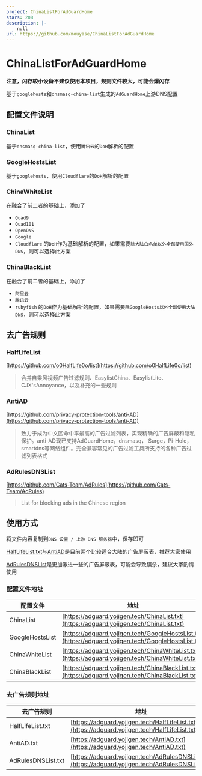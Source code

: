 ```yaml
---
project: ChinaListForAdGuardHome
stars: 208
description: |-
    null
url: https://github.com/mouyase/ChinaListForAdGuardHome
---
```


# ChinaListForAdGuardHome

**注意，闪存较小设备不建议使用本项目，规则文件较大，可能会爆闪存**

基于`googlehosts`和`dnsmasq-china-list`生成的`AdGuardHome`上游DNS配置

## 配置文件说明

### ChinaList

基于`dnsmasq-china-list`，使用`腾讯云`的`DoH`解析的配置

### GoogleHostsList

基于`googlehosts`，使用`Cloudflare`的`DoH`解析的配置

### ChinaWhiteList

在融合了前二者的基础上，添加了
 - `Quad9`
 - `Quad101`
 - `OpenDNS`
 - `Google`
 - `Cloudflare`
的`DoH`作为基础解析的配置，如果需要`除大陆白名单以外全部使用国外DNS`，则可以选择此方案

### ChinaBlackList

在融合了前二者的基础上，添加了
 - `阿里云`
 - `腾讯云`
 - `rubyfish`
的`DoH`作为基础解析的配置，如果需要`除GoogleHosts以外全部使用大陆DNS`，则可以选择此方案

## 去广告规则
### HalfLifeList
[https://github.com/o0HalfLife0o/list](https://github.com/o0HalfLife0o/list)
> 合并自乘风视频广告过滤规则、EasylistChina、EasylistLite、CJX'sAnnoyance，以及补充的一些规则

### AntiAD

[https://github.com/privacy-protection-tools/anti-AD](https://github.com/privacy-protection-tools/anti-AD)
> 致力于成为中文区命中率最高的广告过滤列表，实现精确的广告屏蔽和隐私保护。anti-AD现已支持AdGuardHome，dnsmasq， Surge，Pi-Hole，smartdns等网络组件。完全兼容常见的广告过滤工具所支持的各种广告过滤列表格式

### AdRulesDNSList
[https://github.com/Cats-Team/AdRules](https://github.com/Cats-Team/AdRules)

> List for blocking ads in the Chinese region


## 使用方式
将文件内容复制到`DNS 设置 / 上游 DNS 服务器`中，保存即可

[HalfLifeList.txt](#HalfLifeList)与[AntiAD](#AntiAD)是目前两个比较适合大陆的广告屏蔽表，推荐大家使用

[AdRulesDNSList](#AdRulesDNSList)是更加激进一些的广告屏蔽表，可能会导致误杀，建议大家酌情使用

### 配置文件地址

| 配置文件               | 地址                                                                                                   |
|--------------------|------------------------------------------------------------------------------------------------------|
| ChinaList          | [https://adguard.yojigen.tech/ChinaList.txt](https://adguard.yojigen.tech/ChinaList.txt)             |
| GoogleHostsList    | [https://adguard.yojigen.tech/GoogleHostsList.txt](https://adguard.yojigen.tech/GoogleHostsList.txt) |
| ChinaWhiteList     | [https://adguard.yojigen.tech/ChinaWhiteList.txt](https://adguard.yojigen.tech/ChinaWhiteList.txt)   |
| ChinaBlackList     | [https://adguard.yojigen.tech/ChinaBlackList.txt](https://adguard.yojigen.tech/ChinaBlackList.txt)   |

### 去广告规则地址

| 去广告规则              | 地址                                                                                                   |
|--------------------|------------------------------------------------------------------------------------------------------|
| HalfLifeList.txt   | [https://adguard.yojigen.tech/HalfLifeList.txt](https://adguard.yojigen.tech/HalfLifeList.txt)       |
| AntiAD.txt         | [https://adguard.yojigen.tech/AntiAD.txt](https://adguard.yojigen.tech/AntiAD.txt)                   |
| AdRulesDNSList.txt | [https://adguard.yojigen.tech/AdRulesDNSList.txt](https://adguard.yojigen.tech/AdRulesDNSList.txt)   |

